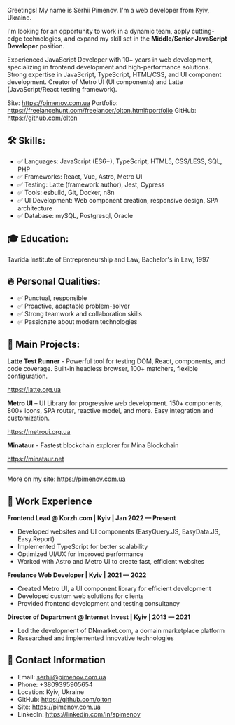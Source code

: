 Greetings! My name is Serhii Pimenov. I'm a web developer from Kyiv, Ukraine. 

I'm looking for an opportunity to work in a dynamic team, apply cutting-edge technologies, and expand my skill set in the **Middle/Senior JavaScript Developer** position.

Experienced JavaScript Developer with 10+ years in web development, specializing in frontend development and high-performance solutions. Strong expertise in JavaScript, TypeScript, HTML/CSS, and UI component development. Creator of Metro UI (UI components) and Latte (JavaScript/React testing framework). 

Site: https://pimenov.com.ua
Portfolio: https://freelancehunt.com/freelancer/olton.html#portfolio
GitHub: https://github.com/olton

## 🛠️ Skills:

+ ✅ Languages: JavaScript (ES6+), TypeScript, HTML5, CSS/LESS, SQL, PHP
+ ✅ Frameworks: React, Vue, Astro, Metro UI
+ ✅ Testing: Latte (framework author), Jest, Cypress
+ ✅ Tools: esbuild, Git, Docker, n8n
+ ✅ UI Development: Web component creation, responsive design, SPA architecture
+ ✅ Database: mySQL, Postgresql, Oracle


## 🎓 Education: 
Tavrida Institute of Entrepreneurship and Law, Bachelor's in Law, 1997

## 🔥 Personal Qualities:

- ✅ Punctual, responsible
- ✅ Proactive, adaptable problem-solver
- ✅ Strong teamwork and collaboration skills
- ✅ Passionate about modern technologies

## 🚀 Main Projects:

**Latte Test Runner** - Powerful tool for testing DOM, React, components, and code coverage.
Built-in headless browser, 100+ matchers, flexible configuration.

https://latte.org.ua

**Metro UI** – UI Library for progressive web development. 150+ components, 800+ icons, SPA router, reactive model, and more.
Easy integration and customization.

https://metroui.org.ua

**Minataur** - Fastest blockchain explorer for Mina Blockchain

https://minataur.net

---
More on my site: https://pimenov.com.ua


## 💼 Work Experience

**Frontend Lead @ Korzh.com | Kyiv | Jan 2022 — Present**

- Developed websites and UI components (EasyQuery.JS, EasyData.JS, Easy.Report)
- Implemented TypeScript for better scalability
- Optimized UI/UX for improved performance
- Worked with Astro and Metro UI to create fast, efficient websites

**Freelance Web Developer | Kyiv | 2021 — 2022**

- Created Metro UI, a UI component library for efficient development
- Developed custom web solutions for clients
- Provided frontend development and testing consultancy

**Director of Department @ Internet Invest | Kyiv | 2013 — 2021**

- Led the development of DNmarket.com, a domain marketplace platform
- Researched and implemented innovative technologies

## 📩 Contact Information
- Email: serhii@pimenov.com.ua
- Phone: +3809395905654
- Location: Kyiv, Ukraine
- GitHub: https://github.com/olton
- Site: https://pimenov.com.ua
- LinkedIn: https://linkedin.com/in/spimenov
